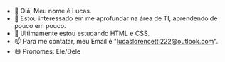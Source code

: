 - 👋 Olá, Meu nome é Lucas.
- 👀 Estou interessado em me aprofundar na área de TI, aprendendo de pouco em pouco.
- 🌱 Ultimamente estou estudando HTML e CSS.
- 📫 Para me contatar, meu Email é "lucaslorencetti222@outlook.com".
- 😄 Pronomes: Ele/Dele

<!---
LucasLorencetti1904/LucasLorencetti1904 is a ✨ special ✨ repository because its `README.md` (this file) appears on your GitHub profile.
You can click the Preview link to take a look at your changes.
--->
